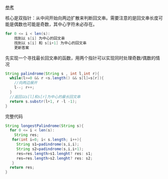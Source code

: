 [参考](https://mp.weixin.qq.com/s?__biz=MzAxODQxMDM0Mw==&mid=2247484471&idx=1&sn=7c26d04a1f035770920d31377a1ebd42&chksm=9bd7fa3faca07329189e9e8b51e1a665166946b66b8e8978299ba96d5f2c0d3eafa7db08b681&scene=21#wechat_redirect)

核心是双指针：从中间开始向两边扩散来判断回文串。需要注意的是回文串长度可能是偶数也可能是奇数，其中心字符未必存在。

```java
for 0 <= i < len(s):
    找到以 s[i] 为中心的回文串
    找到以 s[i] 和 s[i+1] 为中心的回文串
    更新答案
```



先实现一个寻找最长回文串的函数，用两个指针可以实现同时处理奇数/偶数的情况

```java
String palindrome(String s , int l,int r){
  while(l>=0 && r <s.length() && s[l]=s[r]){
    //向两边展开
    l--; r++;
  }
  //返回以s[l]和s[r]为中心的最长回文串
  return s.substr(l+1, r -l -1);
}
```

完整代码

```java
String longestPalindrome(String s){
  for 0 <= i < len(s):
    String res;
   for(int i=0; i< s.length; i++){
     String s1=padindrome(s,i,i);
     String s2=padindrome(s,i,i+1);
     res=res.length>s1.lenght? res: s1;
     res=res.length>s2.lenght? res: s2;
   }
  return res;
}
```



